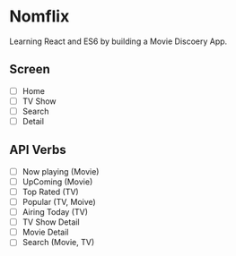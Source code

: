 # Nomflix

Learning React and ES6 by building a Movie Discoery App.

## Screen

- [ ] Home
- [ ] TV Show
- [ ] Search
- [ ] Detail

## API Verbs

- [ ] Now playing (Movie)
- [ ] UpComing (Movie)
- [ ] Top Rated (TV)
- [ ] Popular (TV, Moive)
- [ ] Airing Today (TV)
- [ ] TV Show Detail
- [ ] Movie Detail
- [ ] Search (Movie, TV)